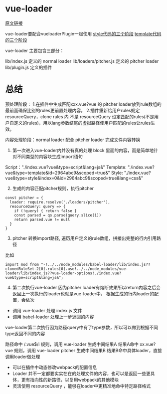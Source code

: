 # vue-loader
[原文链接](https://juejin.cn/post/6937125495439900685)

vue-loader要配合vueloaderPlugin一起使用
[style代码的三个阶段](https://p1-jj.byteimg.com/tos-cn-i-t2oaga2asx/gold-user-assets/2019/2/21/1690f6d4e5b01478~tplv-t2oaga2asx-zoom-in-crop-mark:3024:0:0:0.awebp)
[template代码的三个阶段](https://p1-jj.byteimg.com/tos-cn-i-t2oaga2asx/gold-user-assets/2019/2/21/1690f6d95599feef~tplv-t2oaga2asx-zoom-in-crop-mark:3024:0:0:0.awebp)

vue-loader 主要包含三部分：

lib/index.js 定义的 normal loader
lib/loaders/pitcher.js 定义的 pitcher loader
lib/plugin.js 定义的插件

# 总结

预处理阶段：
1.在插件中生成匹配xxx.vue?vue 的 pitcher loader放到rule数组的最前面确保比别的rules更前置处理内容。
2.插件重新给用户rules规定resourceQuery，clone rules 内 不是 resourceQuery 设定匹配的rules(不是用户自定义的rules)，用以lang参数结尾的虚拟路径使用户匹配的rules让rules生效。

内容处理阶段：normal loader 配合 pitcher loader 完成文件内容转换

1. 第一次进入vue-loader内并没有真的处理 block 里面的内容，而是简单地针对不同类型的内容块生成import语句

Script："./index.vue?vue&type=script&lang=js&"
Template: "./index.vue?vue&type=template&id=2964abc9&scoped=true&"
Style: "./index.vue?vue&type=style&index=0&id=2964abc9&scoped=true&lang=css&"

2. 生成的内容匹配pitcher规则，执行pitcher

```
const pitcher = {
  loader: require.resolve('./loaders/pitcher'),
  resourceQuery: query => {
    if (!query) { return false }
    const parsed = qs.parse(query.slice(1))
    return parsed.vue != null
  }
}

```
3. pitcher 转换import路径, 遍历用户定义的rule数组，拼接出完整的行内引用路径
  
比如
```
import mod from "-!../../node_modules/babel-loader/lib/index.js??clonedRuleSet-2[0].rules[0].use!../../node_modules/vue-loader/lib/index.js??vue-loader-options!./index.vue?vue&type=script&lang=js&";
```
4. 第二次执行vue-loader
因为pitcher loader有熔断效果所以return内容之后会返回上一次执行的loader也就是vue-loader中，
根据生成的行内loader的配置，会依次

* 调用 vue-loader 处理 index.js 文件
* 调用 babel-loader 处理上一步返回的内容

vue-loader第二次执行因为路径query中有了type参数，所以可以做到根据不同type返回不同的内容


路径命中 /.vue$/i 规则，调用 vue-loader 生成中间结果A
结果A命中 xx.vue?vue 规则，调用 vue-loader pitcher 生成中间结果B
结果B命中具体loader，直接调用loader做处理



* 可以在插件中动态修改webpack的配置信息
* Loader 并不一定都要实实在在的处理文件的内容，也可以是返回一些更具体，更有指向性的新路径，以复用webpack的其他模块
* 灵活使用 resourceQuery ，能够在loader中更精准地命中特定路径格式


